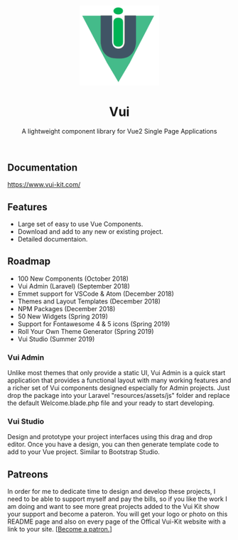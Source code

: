 <p align="center">
  <a href="https://www.vui-kit.com/">
    <img src="vui-logo.png" width="180px" />
  </a>

  <h1 align="center">Vui</h1>

  <p align="center">
    A lightweight component library for Vue2 Single Page Applications
  </p>
</p>

<br>

## Documentation

<https://www.vui-kit.com/>

## Features
- Large set of easy to use Vue Components.
- Download and add to any new or existing project.
- Detailed documentaion.

## Roadmap
- 100 New Components (October 2018)
- Vui Admin (Laravel) (September 2018)
- Emmet support for VSCode & Atom (December 2018)
- Themes and Layout Templates (December 2018)
- NPM Packages (December 2018)
- 50 New Widgets (Spring 2019)
- Support for Fontawesome 4 & 5 icons (Spring 2019)
- Roll Your Own Theme Generator (Spring 2019)
- Vui Studio (Summer 2019)

### Vui Admin
Unlike most themes that only provide a static UI, Vui Admin is a quick start application that provides a functional layout with many working features and a richer set of Vui components designed especially for Admin projects. Just drop the package into your Laravel "resources/assets/js" folder and replace the default Welcome.blade.php file and your ready to start developing.

### Vui Studio
Design and prototype your project interfaces using this drag and drop editor. Once you have a design, you can then generate
template code to add to your Vue project. Similar to Bootstrap Studio.

## Patreons
In order for me to dedicate time to design and develop these projects, I need to be able to support myself and pay the bills, so if you like the work I am doing and want to see more great projects added to the Vui Kit show your support and
become a pateron. You will get your logo or photo on this README page and also on every page of the Offical Vui-Kit website with a link to your site. [<a href="https://www.patreon.com/joe_lomoglio">Become a patron.</a>]
